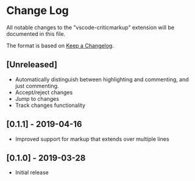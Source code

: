 # Change Log
All notable changes to the "vscode-criticmarkup" extension will be documented in this file.

The format is based on [Keep a Changelog](https://keepachangelog.com/en/1.0.0/)<!--,
and this project adheres to [Semantic Versioning](https://semver.org/spec/v2.0.0.html)-->.

## [Unreleased]
- Automatically distinguish between highlighting and commenting, and
  just commenting.
- Accept/reject changes
- Jump to changes
- Track changes functionality

## [0.1.1] - 2019-04-16

- Improved support for markup that extends over multiple lines

## [0.1.0] - 2019-03-28
- Initial release